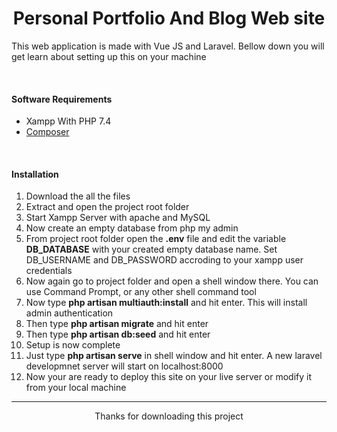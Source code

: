 <h1 align="center">Personal Portfolio And Blog Web site</h1>
<p>This web application is made with Vue JS and Laravel. Bellow down you will get learn about setting up this on your machine</p>
<br>
<h4><b>Software Requirements</b></h4>
<ul>
    <li>Xampp With PHP 7.4</li>
    <li><a href="https://getcomposer.org/" target="_blank">Composer</a></li>
</ul>
<br>
<h4><b>Installation</b></h4>
<ol>
    <li>Download the all the files</li>
    <li>Extract and open the project root folder</li>
    <li>Start Xampp Server with apache and MySQL</li>
    <li>Now create an empty database from php my admin</li>
    <li>From project root folder open the <b>.env</b> file and edit the variable <b>DB_DATABASE</b> with your created empty database name.
    Set DB_USERNAME and DB_PASSWORD accroding to your xampp user credentials</li>
    <li>Now again go to project folder and open a shell window there. You can use Command Prompt, or any other shell command tool</li>
    <li>Now type <b>php artisan multiauth:install</b> and hit enter. This will install admin authentication</li>
    <li>Then type <b>php artisan migrate</b> and hit enter</li>
    <li>Then type <b>php artisan db:seed</b> and hit enter</li>
    <li>Setup is now complete</li>
    <li>Just type <b>php artisan serve</b> in shell window and hit enter. A new laravel developmnet server will start on localhost:8000 </li>
    <li>Now your are ready to deploy this site on your live server or modify it from your local machine</li>
</ol>
<hr>
<p align="center">Thanks for downloading this project</p>
